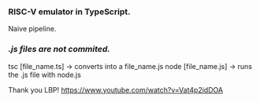 ### RISC-V emulator in TypeScript.
Naive pipeline.

### *.js files are not commited.*

tsc [file_name.ts] -> converts into a file_name.js
node [file_name.js] -> runs the .js file with node.js



Thank you LBP!
https://www.youtube.com/watch?v=Vat4p2idDOA
